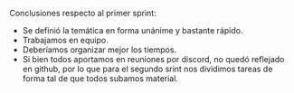 Conclusiones respecto al primer sprint:
- Se definió la temática en forma unánime y bastante rápido.
- Trabajamos en equipo. 
- Deberíamos organizar mejor los tiempos.
- Si bien todos aportamos en reuniones por discord, no quedó reflejado en github, por lo que para el segundo srint nos dividimos tareas de forma tal de que todos subamos material.